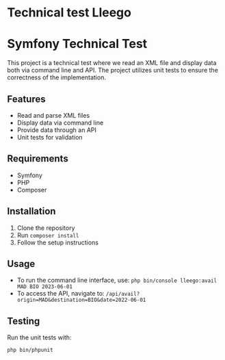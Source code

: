 # Technical test Lleego
# Symfony Technical Test

This project is a technical test where we read an XML file and display data both via command line and API. The project utilizes unit tests to ensure the correctness of the implementation.

## Features

- Read and parse XML files
- Display data via command line
- Provide data through an API
- Unit tests for validation

## Requirements

- Symfony
- PHP
- Composer

## Installation

1. Clone the repository
2. Run `composer install`
3. Follow the setup instructions

## Usage

- To run the command line interface, use: `php bin/console lleego:avail MAD BIO 2023-06-01`
- To access the API, navigate to: `/api/avail?origin=MAD&destination=BIO&date=2022-06-01`

## Testing

Run the unit tests with:
```
php bin/phpunit
```